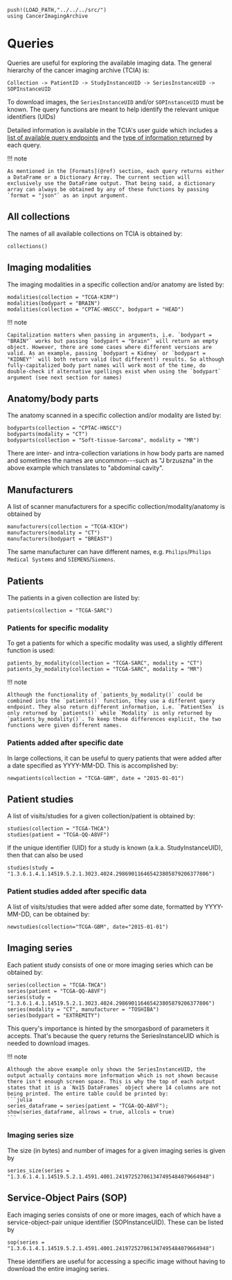 ```@setup ex
push!(LOAD_PATH,"../../../src/")
using CancerImagingArchive
```

# Queries

Queries are useful for exploring the available imaging data.
The general hierarchy of the cancer imaging archive (TCIA) is:
```
Collection -> PatientID -> StudyInstanceUID -> SeriesInstanceUID -> SOPInstanceUID
```
To download images, the `SeriesInstanceUID` and/or `SOPInstanceUID` must be known.
The query functions are meant to help identify the relevant unique identifiers (UIDs)

Detailed information is available in the TCIA's user guide which includes a [list of available query endpoints](https://wiki.cancerimagingarchive.net/display/Public/TCIA+Programmatic+Interface+%28REST+API%29+Usage+Guide) and the [type of information returned](https://wiki.cancerimagingarchive.net/display/Public/TCIA+API+Return+Values) by each query.

!!! note

    As mentioned in the [Formats](@ref) section, each query returns either a DataFrame or a Dictionary Array. The current section will exclusively use the DataFrame output. That being said, a dictionary array can always be obtained by any of these functions by passing `format = "json"` as an input argument.

## All collections

The names of all available collections on TCIA is obtained by:
```@repl ex
collections()
```

## Imaging modalities

The imaging modalities in a specific collection and/or anatomy are listed by:
```@repl ex
modalities(collection = "TCGA-KIRP")
modalities(bodypart = "BRAIN")
modalities(collection = "CPTAC-HNSCC", bodypart = "HEAD")
```

!!! note

    Capitalization matters when passing in arguments, i.e. `bodypart = "BRAIN"` works but passing `bodypart = "brain"` will return an empty object. However, there are some cases where different versions are valid. As an example, passing `bodypart = Kidney` or `bodypart = "KIDNEY"` will both return valid (but different!) results. So although fully-capitalized body part names will work most of the time, do double-check if alternative spellings exist when using the `bodypart` argument (see next section for names)

## Anatomy/body parts

The anatomy scanned in a specific collection and/or modality are listed by:
```@repl ex
bodyparts(collection = "CPTAC-HNSCC")
bodyparts(modality = "CT")
bodyparts(collection = "Soft-tissue-Sarcoma", modality = "MR")
```
There are inter- and intra-collection variations in how body parts are named and sometimes the names are uncommon---such as "J brzuszna" in the above example which translates to "abdominal cavity".

## Manufacturers

A list of scanner manufacturers for a specific collection/modality/anatomy is obtained by
```@repl ex
manufacturers(collection = "TCGA-KICH")
manufacturers(modality = "CT")
manufacturers(bodypart = "BREAST")
```
The same manufacturer can have different names, e.g. `Philips`/`Philips Medical Systems` and `SIEMENS`/`Siemens`.

## Patients

The patients in a given collection are listed by:
```@repl ex
patients(collection = "TCGA-SARC")
```

### Patients for specific modality

To get a patients for which a specific modality was used, a slightly different function is used:
```@repl ex
patients_by_modality(collection = "TCGA-SARC", modality = "CT")
patients_by_modality(collection = "TCGA-SARC", modality = "MR")
```

!!! note

    Although the functionality of `patients_by_modality()` could be combined into the `patients()` function, they use a different query endpoint. They also return different information, i.e. `PatientSex` is only returned by `patients()` while `Modality` is only returned by `patients_by_modality()`. To keep these differences explicit, the two functions were given different names.

### Patients added after specific date

In large collections, it can be useful to query patients that were added after a date specified as YYYY-MM-DD.
This is accomplished by:
```@repl ex
newpatients(collection = "TCGA-GBM", date = "2015-01-01")
```

## Patient studies

A list of visits/studies for a given collection/patient is obtained by:
```@repl ex
studies(collection = "TCGA-THCA")
studies(patient = "TCGA-QQ-A8VF")
```

If the unique identifier (UID) for a study is known (a.k.a. StudyInstanceUID), then that can also be used
```@repl ex
studies(study = "1.3.6.1.4.1.14519.5.2.1.3023.4024.298690116465423805879206377806")
```

### Patient studies added after specific data

A list of visits/studies that were added after some date, formatted by YYYY-MM-DD, can be obtained by:
```@repl ex
newstudies(collection="TCGA-GBM", date="2015-01-01")
```

## Imaging series

Each patient study consists of one or more imaging series which can be obtained by:
```@repl ex
series(collection = "TCGA-THCA")
series(patient = "TCGA-QQ-A8VF")
series(study = "1.3.6.1.4.1.14519.5.2.1.3023.4024.298690116465423805879206377806")
series(modality = "CT", manufacturer = "TOSHIBA")
series(bodypart = "EXTREMITY")
```
This query's importance is hinted by the smorgasbord of parameters it accepts.
That's because the query returns the SeriesInstanceUID which is needed to download images.

!!! note

    Although the above example only shows the SeriesInstanceUID, the output actually contains more information which is not shown because there isn't enough screen space. This is why the top of each output states that it is a `Nx15 DataFrames` object where 14 columns are not being printed. The entire table could be printed by:
    ```julia
    series_dataframe = series(patient = "TCGA-QQ-A8VF");
    show(series_dataframe, allrows = true, allcols = true)
    ```

### Imaging series size

The size (in bytes) and number of images for a given imaging series is given by
```@repl ex
series_size(series = "1.3.6.1.4.1.14519.5.2.1.4591.4001.241972527061347495484079664948")
```

## Service-Object Pairs (SOP)

Each imaging series consists of one or more images, each of which have a service-object-pair unique identifier (SOPInstanceUID).
These can be listed by
```@repl ex
sop(series = "1.3.6.1.4.1.14519.5.2.1.4591.4001.241972527061347495484079664948")
```
These identifiers are useful for accessing a specific image without having to download the entire imaging series.
